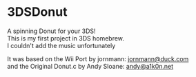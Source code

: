 # 3DSDonut

A spinning Donut for your 3DS!<br>
This is my first project in 3DS homebrew.<br>
I couldn't add the music unfortunately


It was based on the Wii Port by jornmann: jornmann@duck.com <br>
and the Original Donut.c by Andy Sloane: andy@a1k0n.net
